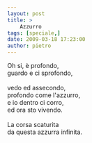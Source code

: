 ```yaml
---
layout: post
title: >
    Azzurro
tags: [speciale,]
date: 2009-03-18 17:23:00
author: pietro
---
```

Oh si, è profondo,<br/>guardo e ci sprofondo,<br/><br/>vedo ed assecondo,<br/>profondo come l'azzurro,<br/>e io dentro ci corro,<br/>ed ora sto vivendo.<br/><br/>La corsa scaturita<br/>da questa azzurra infinita.
